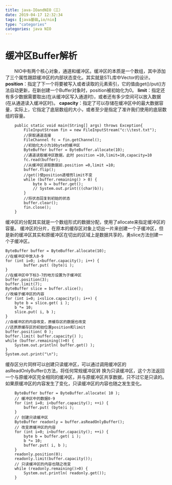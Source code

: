 ```yaml
---
title: java-IOandNIO（三）
date: 2019-04-17 12:32:34
tags: [java基础,io/nio]
type: "categories"
categories: java NIO
---
```

# 缓冲区Buffer解析
&ensp;&ensp;&ensp;&ensp;NIO中有两个核心对象，通道和缓冲区。缓冲区的本质是一个数组，其中添加了三个属性跟踪缓冲区的内部状态变化。其实就是STL库中Vector的设计。
**position**：指定了下一个将要被写入或者读取的元素索引，它的值由get()/put()方法自动更新，在新创建一个Buffer对象时，position被初始化为0。
**limit**：指定还有多少数据需要取出(在从缓冲区写入通道时)，或者还有多少空间可以放入数据(在从通道读入缓冲区时)。
**capacity**：指定了可以存储在缓冲区中的最大数据容量，实际上，它指定了底层数组的大小，或者至少是指定了准许我们使用的底层数组的容量。
```
    public static void main(String[] args) throws Exception{
        FileInputStream fin = new FileInputStream("c:\\test.txt");
		//获取通道连接
        FileChannel fc = fin.getChannel();
		//初始化大小为10byte的缓冲区
        ByteBuffer buffer = ByteBuffer.allocate(10);
		//通道读取缓冲区数据，此时 position =10,limit=10,capacity=10
        fc.read(buffer);
		//从缓冲区读取数据前.position =0,limit =10;
        buffer.flip();
		//get()使position递增而limit不变
        while (buffer.remaining() > 0) {
            byte b = buffer.get();
            // System.out.print(((char)b));
        }
		//将状态回复到初始的状态
        buffer.clear();
        fin.close();
    }
```
缓冲区的分配其实就是一个数组形式的数据分配，使用了allocate来指定缓冲区的容量。
缓冲区的分片，在原本的缓存区对象上切出一片来创建一个子缓冲区，但是新的缓冲区其实和原缓冲区在切出的区域上是数据共享的，勇slice方法创建一个子缓冲区。
```
ByteBuffer buffer = ByteBuffer.allocate(10);
//在缓冲区中放入0-9
for (int i=0; i<buffer.capacity(); i++) {
        buffer.put( (byte)i );
}
//在缓冲区中下标3-7的地方设置为子缓冲区
buffer.position(3);
buffer.limit(7);
ByteBuffer slice = buffer.slice();
//改编子缓冲区的内容
for (int i=0; i<slice.capacity(); i++) {
    byte b = slice.get( i );
    b *= 10;
    slice.put( i, b );
}
//自缓冲区的内容改变，原缓存区的数据也改变
//还原原缓存区的初始位置position和limit
buffer.position( 0 );
buffer.limit( buffer.capacity() );
while (buffer.remaining()>0) {
    System.out.println( buffer.get() );
}
System.out.print("\n");
```
缓存区分片同样可以创建只读缓冲区，可以通过调用缓冲区的asReadOnlyBuffer()方法，将任何常规缓冲区转 换为只读缓冲区，这个方法返回一个与原缓冲区完全相同的缓冲区，并与原缓冲区共享数据，只不过它是只读的。如果原缓冲区的内容发生了变化，只读缓冲区的内容也随之发生变化。
```
    ByteBuffer buffer = ByteBuffer.allocate( 10 );
    // 缓冲区中的数据0-9
    for (int i=0; i<buffer.capacity(); ++i) {
        buffer.put( (byte)i );
    }
    // 创建只读缓冲区
    ByteBuffer readonly = buffer.asReadOnlyBuffer();
    // 改变原缓冲区的内容
    for (int i=0; i<buffer.capacity(); ++i) {
        byte b = buffer.get( i );
        b *= 10;
        buffer.put( i, b );
    }
    readonly.position(0);
    readonly.limit(buffer.capacity());
    // 只读缓冲区的内容也随之改变
    while (readonly.remaining()>0) {
        System.out.println( readonly.get());
    }
```



